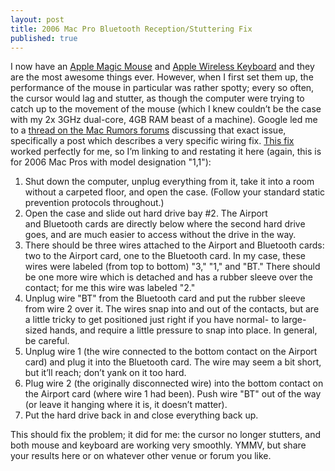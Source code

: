 ```yaml
---
layout: post
title: 2006 Mac Pro Bluetooth Reception/Stuttering Fix
published: true
---
```


I now have an [Apple Magic Mouse][] and [Apple Wireless Keyboard][] and
they are the most awesome things ever. However, when I first set them
up, the performance of the mouse in particular was rather spotty; every
so often, the cursor would lag and stutter, as though the computer were
trying to catch up to the movement of the mouse (which I knew couldn’t
be the case with my 2x 3GHz dual-core, 4GB RAM beast of a machine).
Google led me to a [thread on the Mac Rumors forums][] discussing that
exact issue, specifically a post which describes a very specific wiring
fix. [This fix][] worked perfectly for me, so I’m linking to and
restating it here (again, this is for 2006 Mac Pros with model
designation "1,1"):

<!-- more -->

 1. Shut down the computer, unplug everything from it, take it into a
    room without a carpeted floor, and open the case. (Follow your
    standard static prevention protocols throughout.)
 2. Open the case and slide out hard drive bay #2. The Airport
    and Bluetooth cards are directly below where the second hard drive
    goes, and are much easier to access without the drive in the way.
 3. There should be three wires attached to the Airport and Bluetooth
    cards: two to the Airport card, one to the Bluetooth card. In my
    case, these wires were labeled (from top to bottom) "3," "1," and
    "BT." There should be one more wire which is detached and has a
    rubber sleeve over the contact; for me this wire was labeled "2."
 4. Unplug wire "BT" from the Bluetooth card and put the rubber sleeve
    from wire 2 over it. The wires snap into and out of the contacts,
    but are a little tricky to get positioned just right if you have
    normal- to large-sized hands, and require a little pressure to
    snap into place. In general, be careful.
 5. Unplug wire 1 (the wire connected to the bottom contact on the
    Airport card) and plug it into the Bluetooth card. The wire may
    seem a bit short, but it’ll reach; don’t yank on it too hard.
 6. Plug wire 2 (the originally disconnected wire) into the bottom
    contact on the Airport card (where wire 1 had been). Push wire "BT"
    out of the way (or leave it hanging where it is, it doesn’t
    matter).
 7. Put the hard drive back in and close everything back up.

This should fix the problem; it did for me: the cursor no longer
stutters, and both mouse and keyboard are working very smoothly. YMMV,
but share your results here or on whatever other venue or forum you
like.

[Apple Magic Mouse]: http://www.apple.com/magicmouse/
[Apple Wireless Keyboard]: http://www.apple.com/keyboard/
[thread on the Mac Rumors forums]: http://forums.macrumors.com/showthread.php?p=8746630
[This fix]: http://forums.macrumors.com/showthread.php?p=8746630#post8748795
